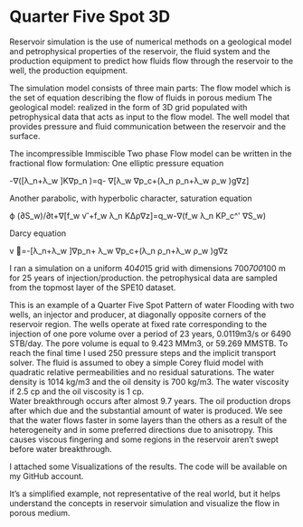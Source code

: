 # Quarter Five Spot 3D

Reservoir simulation is the use of numerical methods on a geological model and petrophysical properties of the reservoir, the fluid system and the production equipment to predict how fluids flow through the reservoir to the well, the production equipment.

The simulation model consists of three main parts:
	The flow model which is the set of equation describing the flow of fluids in porous medium 
	The geological model: realized in the form of 3D grid populated with petrophysical data that acts as input to the flow model.
	The well model that provides pressure and fluid communication between the reservoir and the surface.
 
The incompressible Immiscible Two phase Flow model can be written in  the fractional flow formulation:
One elliptic pressure equation

-∇([λ_n+λ_w ]K∇p_n )=q- ∇[λ_w ∇p_c+(λ_n ρ_n+λ_w ρ_w )g∇z]

Another parabolic, with hyperbolic character, saturation equation

ϕ (∂S_w)/∂t+∇[f_w v ⃗+f_w λ_n KΔρ∇z]=q_w-∇(f_w λ_n KP_c^' ∇S_w)

Darcy equation

v ⃗=-[λ_n+λ_w ]∇p_n+ λ_w ∇p_c+(λ_n ρ_n+λ_w ρ_w )g∇z


I ran a simulation on a uniform 40*40*15 grid with dimensions 700*700*100 m for 25 years of injection/production. the petrophysical data are sampled from the topmost layer of the SPE10 dataset.

This is an example of a Quarter Five Spot Pattern of water Flooding with two wells, an injector and producer, at diagonally opposite corners of the reservoir region. The wells operate at fixed rate corresponding to the injection of one pore volume over a period of 23 years, 0.0119m3/s or 6490 STB/day. The pore volume is equal to 9.423 MMm3, or 59.269 MMSTB. To reach the final time I used 250 pressure steps and the implicit transport solver. The fluid is assumed to obey a simple Corey fluid model with quadratic relative permeabilities and no residual saturations. The water density is 1014 kg/m3 and the oil density is 700 kg/m3. The water viscosity if 2.5 cp and the oil viscosity is 1 cp.  
Water breakthrough occurs after almost 9.7 years. The oil production drops after which due and the substantial amount of water is produced.
We see that the water flows faster in some layers than the others as a result of the heterogeneity and in some preferred directions due to anisotropy. This causes viscous fingering and some regions in the reservoir aren’t swept before water breakthrough.

I attached some Visualizations of the results. The code will be available on my GitHub account.

It’s a simplified example, not representative of the real world, but it helps understand the concepts in reservoir simulation and visualize the flow in porous medium.
